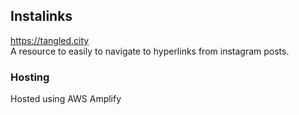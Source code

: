 ## Instalinks
https://tangled.city  
A resource to easily to navigate to hyperlinks from instagram posts.

### Hosting
Hosted using AWS Amplify

